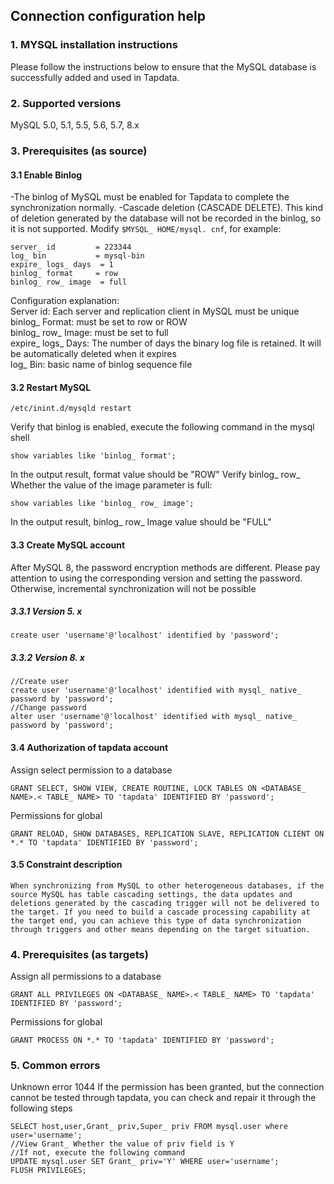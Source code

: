 ## **Connection configuration help**
### **1.  MYSQL installation instructions**
Please follow the instructions below to ensure that the MySQL database is successfully added and used in Tapdata.
### **2.  Supported versions**
MySQL 5.0, 5.1, 5.5, 5.6, 5.7, 8.x
### **3.  Prerequisites (as source)**
#### **3.1 Enable Binlog**
-The binlog of MySQL must be enabled for Tapdata to complete the synchronization normally.
-Cascade deletion (CASCADE DELETE). This kind of deletion generated by the database will not be recorded in the binlog, so it is not supported.
Modify ` $MYSQL_ HOME/mysql. cnf `, for example:
```
server_ id         = 223344
log_ bin           = mysql-bin
expire_ logs_ days  = 1
binlog_ format     = row
binlog_ row_ image  = full
```
Configuration explanation:<br>
Server id: Each server and replication client in MySQL must be unique<br>
binlog_ Format: must be set to row or ROW<br>
binlog_ row_ Image: must be set to full<br>
expire_ logs_ Days: The number of days the binary log file is retained. It will be automatically deleted when it expires<br>
log_ Bin: basic name of binlog sequence file<br>
#### **3.2 Restart MySQL**
```
/etc/inint.d/mysqld restart
```
Verify that binlog is enabled, execute the following command in the mysql shell
```
show variables like 'binlog_ format';
```
In the output result, format value should be "ROW"
Verify binlog_ row_ Whether the value of the image parameter is full:
```
show variables like 'binlog_ row_ image';
```
In the output result, binlog_ row_ Image value should be "FULL"
#### **3.3 Create MySQL account**
After MySQL 8, the password encryption methods are different. Please pay attention to using the corresponding version and setting the password. Otherwise, incremental synchronization will not be possible
##### **3.3.1 Version 5. x**
```
create user 'username'@'localhost' identified by 'password';
```
##### **3.3.2 Version 8. x**
```
//Create user
create user 'username'@'localhost' identified with mysql_ native_ password by 'password';
//Change password
alter user 'username'@'localhost' identified with mysql_ native_ password by 'password';
```
#### **3.4 Authorization of tapdata account**
Assign select permission to a database
```
GRANT SELECT, SHOW VIEW, CREATE ROUTINE, LOCK TABLES ON <DATABASE_ NAME>.< TABLE_ NAME> TO 'tapdata' IDENTIFIED BY 'password';
```
Permissions for global
```
GRANT RELOAD, SHOW DATABASES, REPLICATION SLAVE, REPLICATION CLIENT ON *.* TO 'tapdata' IDENTIFIED BY 'password';
```
#### **3.5 Constraint description**
```
When synchronizing from MySQL to other heterogeneous databases, if the source MySQL has table cascading settings, the data updates and deletions generated by the cascading trigger will not be delivered to the target. If you need to build a cascade processing capability at the target end, you can achieve this type of data synchronization through triggers and other means depending on the target situation.
```
###  **4.  Prerequisites (as targets)**
Assign all permissions to a database
```
GRANT ALL PRIVILEGES ON <DATABASE_ NAME>.< TABLE_ NAME> TO 'tapdata' IDENTIFIED BY 'password';
```
Permissions for global
```
GRANT PROCESS ON *.* TO 'tapdata' IDENTIFIED BY 'password';
```
###  **5.  Common errors**
Unknown error 1044
If the permission has been granted, but the connection cannot be tested through tapdata, you can check and repair it through the following steps
```
SELECT host,user,Grant_ priv,Super_ priv FROM mysql.user where user='username';
//View Grant_ Whether the value of priv field is Y
//If not, execute the following command
UPDATE mysql.user SET Grant_ priv='Y' WHERE user='username';
FLUSH PRIVILEGES;
```